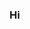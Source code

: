 ### Hi

<!--
**AdityaInfinite/AdityaInfinite** is a ✨ _special_ ✨ repository because its `README.md` (this file) appears on your GitHub profile.


- 🌱 I’m a noob. 
- https://adityainfinite.github.io/

-->
